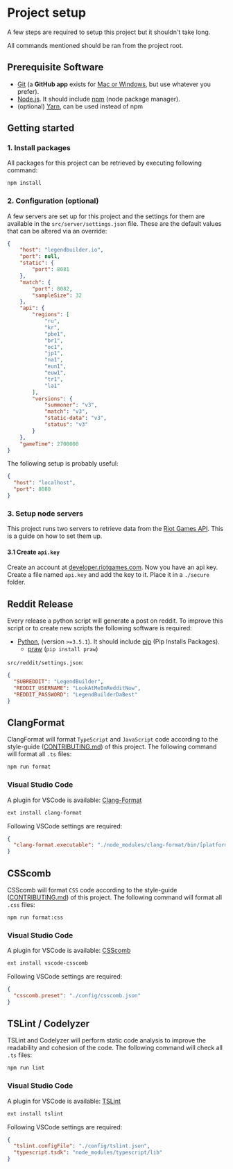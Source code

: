 # Project setup

A few steps are required to setup this project but it shouldn't take long.

All commands mentioned should be ran from the project root.

## <a name="prerequisites"></a> Prerequisite Software

* [Git](http://git-scm.com) (a **GitHub app** exists for [Mac or Windows](http://desktop.github.com), but use whatever you prefer).
* [Node.js](http://nodejs.org). It should include [npm](https://www.npmjs.com/) (node package manager).
* (optional) [Yarn](https://yarnpkg.com), can be used instead of npm

## <a name="start"></a> Getting started

### <a name="install"></a> 1. Install packages

All packages for this project can be retrieved by executing following command:

```bash
npm install
```

### <a name="config"></a> 2. Configuration (optional)

A few servers are set up for this project and the settings for them are available in the `src/server/settings.json` file.
These are the default values that can be altered via an override:

```json
{
    "host": "legendbuilder.io",
    "port": null,
    "static": {
        "port": 8081
    },
    "match": {
        "port": 8082,
        "sampleSize": 32
    },
    "api": {
        "regions": [
            "ru",
            "kr",
            "pbe1",
            "br1",
            "oc1",
            "jp1",
            "na1",
            "eun1",
            "euw1",
            "tr1",
            "la1"
        ],
        "versions": {
            "summoner": "v3",
            "match": "v3",
            "static-data": "v3",
            "status": "v3"
        }
    },
    "gameTime": 2700000
}
```

The following setup is probably useful:

```json
{
  "host": "localhost",
  "port": 8080
}
```

### <a name="setup"></a> 3. Setup node servers

This project runs two servers to retrieve data from the [Riot Games API](https://developer.riotgames.com/).
This is a guide on how to set them up.

#### 3.1 Create `api.key`

Create an account at [developer.riotgames.com](https://developer.riotgames.com/). Now you have an api key.
Create a file named `api.key` and add the key to it.
Place it in a `./secure` folder.

## <a name="reddit"></a> Reddit Release

Every release a python script will generate a post on reddit. To improve this script or to create new scripts the following software is required:

* [Python](https://www.python.org/downloads/), (version `>=3.5.1`). It should include [pip](https://pypi.python.org/pypi/pip) (Pip Installs Packages).
  * [praw](https://praw.readthedocs.org) (`pip install praw`)

`src/reddit/settings.json`:

```json
{
  "SUBREDDIT": "LegendBuilder",
  "REDDIT_USERNAME": "LookAtMeImRedditNow",
  "REDDIT_PASSWORD": "LegendBuilderDaBest"
}
```

## <a name="clang-format"></a> ClangFormat

ClangFormat will format `TypeScript` and `JavaScript` code according to the style-guide ([CONTRIBUTING.md](CONTRIBUTING.md#rules)) of this project.
The following command will format all `.ts` files:

```bash
npm run format
```

### Visual Studio Code
A plugin for VSCode is available: [Clang-Format](https://marketplace.visualstudio.com/items?itemName=xaver.clang-format)

```bash
ext install clang-format
```

Following VSCode settings are required:

```json
{
  "clang-format.executable": "./node_modules/clang-format/bin/[platform]/clang-format"
}
```

## <a name="csscomb"></a> CSScomb

CSScomb will format `CSS` code according to the style-guide ([CONTRIBUTING.md](CONTRIBUTING.md#rules)) of this project.
The following command will format all `.css` files:

```bash
npm run format:css
```

### Visual Studio Code

A plugin for VSCode is available: [CSScomb](https://marketplace.visualstudio.com/items?itemName=mrmlnc.vscode-csscomb)

```bash
ext install vscode-csscomb
```

Following VSCode settings are required:

```json
{
  "csscomb.preset": "./config/csscomb.json"
}
```

## <a name="tslint"></a> TSLint / Codelyzer

TSLint and Codelyzer will perform static code analysis to improve the readability and cohesion of the code.
The following command will check all `.ts` files:

```bash
npm run lint
```

### Visual Studio Code

A plugin for VSCode is available: [TSLint](https://marketplace.visualstudio.com/items?itemName=eg2.tslint)

```bash
ext install tslint
```

Following VSCode settings are required:

```json
{
  "tslint.configFile": "./config/tslint.json",
  "typescript.tsdk": "node_modules/typescript/lib"
}
```

